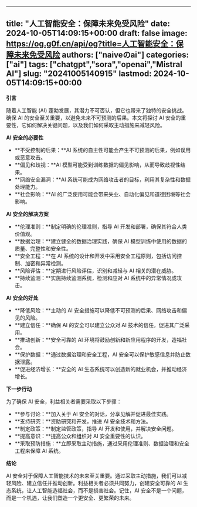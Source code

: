 
---
title: "人工智能安全：保障未来免受风险"
date: 2024-10-05T14:09:15+00:00
draft: false
image: https://og.g0f.cn/api/og?title=人工智能安全：保障未来免受风险
authors: ["naiveのai"]
categories: ["ai"]
tags: ["chatgpt","sora","openai","Mistral AI"]
slug: "20241005140915"
lastmod: 2024-10-05T14:09:15+00:00
---
**引言**

随着人工智能 (AI) 蓬勃发展，其潜力不可否认，但它也带来了独特的安全挑战。确保 AI 的安全至关重要，以避免未来不可预测的后果。本文将探讨 AI 安全的重要性，它如何解决关键问题，以及我们如何采取主动措施来减轻风险。

**AI 安全的必要性**

* **不受控制的后果：**AI 系统的自主性可能会产生不可预测的后果，例如误用或恶意攻击。
* **偏见和歧视：**AI 模型可能受到训练数据的偏见影响，从而导致歧视性结果。
* **网络安全漏洞：**AI 系统可能成为网络攻击者的目标，利用其复杂性和数据处理能力。
* **社会影响：**AI 的广泛使用可能会带来失业、自动化偏见和道德困境等社会影响。

**AI 安全的解决方案**

* **伦理准则：**制定明确的伦理准则，指导 AI 开发和部署，确保其符合人类价值观。
* **数据治理：**建立健全的数据治理实践，确保 AI 模型训练中使用的数据的质量、完整性和安全性。
* **安全工程：**在 AI 系统的设计和开发中采用安全工程原则，包括访问控制、加密和异常检测。
* **风险评估：**定期进行风险评估，识别和减轻与 AI 相关的潜在威胁。
* **持续监测：**实施持续监测系统，检测和应对 AI 系统中的异常情况或攻击。

**AI 安全的好处**

* **降低风险：**主动的 AI 安全措施可以降低不可预测的后果、网络攻击和偏见的风险。
* **建立信任：**确保 AI 的安全可以建立公众对 AI 技术的信任，促进其广泛采用。
* **推动创新：**安全可靠的 AI 环境将鼓励创新和新应用程序的开发，造福社会。
* **保护数据：**通过数据治理和安全工程，AI 安全可以保护敏感信息并防止数据泄露。
* **促进经济增长：**安全的 AI 生态系统可以创造新的就业机会，并推动经济增长。

**下一步行动**

为了确保 AI 安全，利益相关者需要采取以下步骤：

* **参与讨论：**加入关于 AI 安全的对话，分享见解并促进最佳实践。
* **支持研究：**资助研究和开发，推进 AI 安全技术和方法。
* **制定政策：**制定监管政策，指导 AI 开发和使用，并解决安全问题。
* **提高意识：**提高公众和组织对 AI 安全重要性的认识。
* **采取预防措施：**立即采取主动措施，通过采用伦理准则、数据治理和安全工程来保障 AI 系统。

**结论**

AI 安全对于保障人工智能技术的未来至关重要。通过采取主动措施，我们可以减轻风险、建立信任并推动创新。利益相关者必须共同努力，创建安全可靠的 AI 生态系统，让人工智能造福社会，而不是损害社会。记住，AI 安全不是一个问题，而是一个机遇，让我们塑造一个更安全、更繁荣的未来。